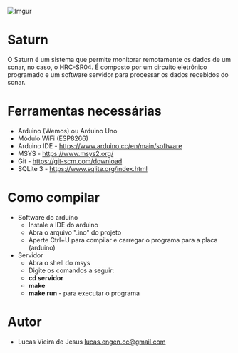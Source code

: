 ![Imgur](https://i.imgur.com/9MGCRiz.png?1)

# Saturn
O Saturn é um sistema que permite monitorar remotamente os dados de um sonar, no caso, o HRC-SR04. É composto por um circuito eletrônico programado e um software servidor para processar os dados recebidos do sonar.

# Ferramentas necessárias
* Arduino (Wemos) ou Arduino Uno
* Módulo WiFi (ESP8266)
* Arduino IDE - https://www.arduino.cc/en/main/software
* MSYS - https://www.msys2.org/
* Git - https://git-scm.com/download
* SQLite 3 - https://www.sqlite.org/index.html

# Como compilar
* Software do arduino
    * Instale a IDE do arduino
    * Abra o arquivo ".ino" do projeto
    * Aperte Ctrl+U para compilar e carregar o programa para a placa (arduino)
* Servidor
    * Abra o shell do msys 
    * Digite os comandos a seguir: 
    * **cd servidor**
    * **make**
    * **make run** - para executar o programa

# Autor
- Lucas Vieira de Jesus <lucas.engen.cc@gmail.com>

